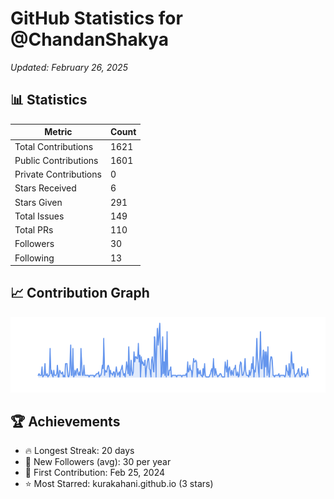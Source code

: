# GitHub Statistics for @ChandanShakya
*Updated: February 26, 2025*

## 📊 Statistics
| Metric | Count |
|--------|--------|
| Total Contributions | 1621 |
| Public Contributions | 1601 |
| Private Contributions | 0 |
| Stars Received | 6 |
| Stars Given | 291 |
| Total Issues | 149 |
| Total PRs | 110 |
| Followers | 30 |
| Following | 13 |

## 📈 Contribution Graph

![Contribution Graph](./contribution_graph.png)

## 🏆 Achievements

- 🔥 Longest Streak: 20 days
- 👥 New Followers (avg): 30 per year
- 📅 First Contribution: Feb 25, 2024
- ⭐ Most Starred: kurakahani.github.io (3 stars)

